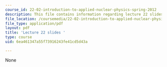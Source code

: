 ```yaml
---
course_id: 22-02-introduction-to-applied-nuclear-physics-spring-2012
description: This file contains information regarding lecture 22 slides
file_location: /coursemedia/22-02-introduction-to-applied-nuclear-physics-spring-2012/6ea461347a55f73916243fe41cd5d43a_MIT22_02S12_lec22.pdf
file_type: application/pdf
layout: pdf
title: 'Lecture 22 slides '
type: course
uid: 6ea461347a55f73916243fe41cd5d43a

---
```

None